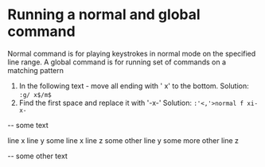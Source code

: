 # Running a normal and global command

Normal command is for playing keystrokes in normal mode on the specified line
range. A global command is for running set of commands on a matching pattern

1. In the following text - move all ending with ' x' to the bottom.
  Solution: `:g/ x$/m$`
2. Find the first space and replace it with '-x-'
  Solution: `:'<,'>normal f xi-x-`

--  some text

line x
line y 
some line x
line z
some other line y
some more other line z

--  some other text


